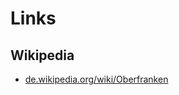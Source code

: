# Links

## Wikipedia

- [de.wikipedia.org/wiki/Oberfranken](http://de.wikipedia.org/wiki/Oberfranken)

